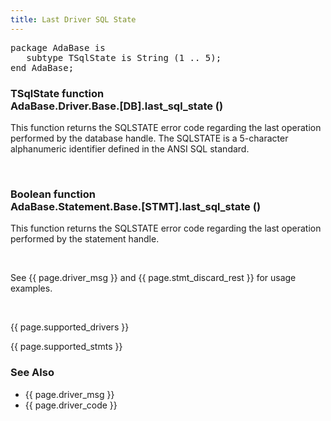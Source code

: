 ```yaml
---
title: Last Driver SQL State
---
```


<div class="leftside">
<pre class="code">
package AdaBase is
   subtype TSqlState is String (1 .. 5);
end AdaBase;
</pre>
<h3>TSqlState function<br/>
AdaBase.Driver.Base.[DB].last_sql_state ()</h3>
<p>This function returns the SQLSTATE error code regarding the last
operation performed by the database handle.  The SQLSTATE is a
5-character alphanumeric identifier defined in the ANSI SQL standard.</p>
<br/>
<h3>Boolean function<br/>
AdaBase.Statement.Base.[STMT].last_sql_state ()</h3>
<p>This function returns the SQLSTATE error code regarding the last
operation performed by the statement handle.</p>
</br>
<p class="caption">See {{ page.driver_msg }} and {{ page.stmt_discard_rest }}
for usage examples.</p>
<br/>
<p>{{ page.supported_drivers }}</p>
<p>{{ page.supported_stmts }}</p>
</div>
<div class="sidenav">
  <h3>See Also</h3>
  <ul>
    <li>{{ page.driver_msg }}</li>
    <li>{{ page.driver_code }}</li>
  </ul>
</div>
